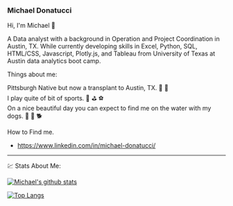 ### Michael Donatucci

Hi, I'm Michael :wave:

A Data analyst with a background in Operation and Project Coordination in Austin, TX.  While currently developing skills in Excel, Python, SQL, HTML/CSS, Javascript, Plotly.js, and Tableau from University of Texas at Austin data analytics boot camp. 

Things about me: 

Pittsburgh Native but now a transplant to Austin, TX. :bridge_at_night:  :bat: \
I play quite of bit of sports. :ice_hockey: :golf: :soccer: \
On a nice beautiful day you can expect to find me on the water with my dogs. :speedboat: :dog: :dog2:

How to Find me. 
  * https://www.linkedin.com/in/michael-donatucci/

________________________________________________________________________________________

:chart: Stats About Me:

[![Michael's github stats](https://github-readme-stats.vercel.app/api?username=michaeldonatucci9&count_private=true&show_icons=true&theme=radical&hide_rank=false)](https://github.com/anuraghazra/github-readme-stats)

[![Top Langs](https://github-readme-stats.vercel.app/api/top-langs/?username=michaeldonatucci9&layout=compact)](https://github.com/anuraghazra/github-readme-stats)

